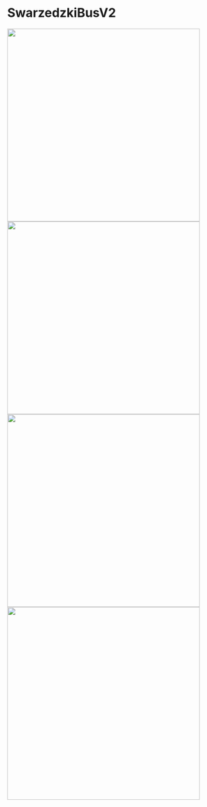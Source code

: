 # SwarzedzkiBusV2
<p float="right">
  <img src="https://user-images.githubusercontent.com/20361302/38132979-8e5a1bf8-340d-11e8-9ff8-a2f185580e67.png" width="440px"/>
  <img src="https://user-images.githubusercontent.com/20361302/38133141-3f109d0a-340e-11e8-8759-9f82537e8d1a.png" width="440px"/> 
  <img src="https://user-images.githubusercontent.com/20361302/38133230-9bbd6f1a-340e-11e8-8ede-bab572d4f08e.png" width="440px"/>
  <img src="https://user-images.githubusercontent.com/20361302/38133186-75718792-340e-11e8-9c41-46242f972ec2.png" width="440px"/> 
</p>
